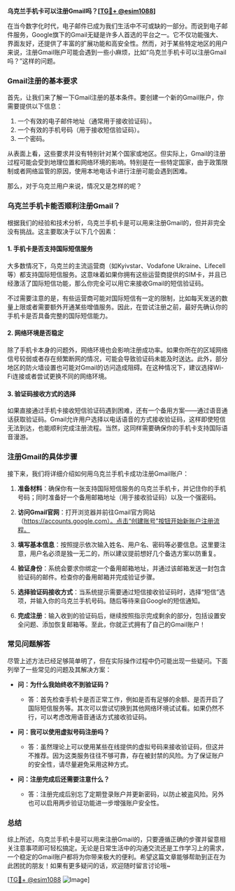 **乌克兰手机卡可以注册Gmail吗？[[TG💪+ @esim1088](https://t.me/s/esim1088)]**

在当今数字化时代，电子邮件已成为我们生活中不可或缺的一部分。而说到电子邮件服务，Google旗下的Gmail无疑是许多人首选的平台之一。它不仅功能强大、界面友好，还提供了丰富的扩展功能和高安全性。然而，对于某些特定地区的用户来说，注册Gmail账户可能会遇到一些小麻烦，比如“乌克兰手机卡可以注册Gmail吗？”这样的问题。

### **Gmail注册的基本要求**

首先，让我们来了解一下Gmail注册的基本条件。要创建一个新的Gmail账户，你需要提供以下信息：

1. 一个有效的电子邮件地址（通常用于接收验证码）。
2. 一个有效的手机号码（用于接收短信验证码）。
3. 一个密码。

从表面上看，这些要求并没有特别针对某个国家或地区。但实际上，Gmail的注册过程可能会受到地理位置和网络环境的影响。特别是在一些特定国家，由于政策限制或者网络监管的原因，使用本地电话卡进行注册可能会遇到困难。

那么，对于乌克兰用户来说，情况又是怎样的呢？

### **乌克兰手机卡能否顺利注册Gmail？**

根据我们的经验和技术分析，乌克兰手机卡是可以用来注册Gmail的，但并非完全没有挑战。这主要取决于以下几个因素：

#### **1. 手机卡是否支持国际短信服务**
大多数情况下，乌克兰的主流运营商（如Kyivstar、Vodafone Ukraine、Lifecell等）都支持国际短信服务。这意味着如果你拥有这些运营商提供的SIM卡，并且已经激活了国际短信功能，那么你完全可以用它来接收Gmail的短信验证码。

不过需要注意的是，有些运营商可能对国际短信有一定的限制，比如每天发送的数量上限或者需要额外开通某些增值服务。因此，在尝试注册之前，最好先确认你的手机卡是否具备完整的国际短信能力。

#### **2. 网络环境是否稳定**
除了手机卡本身的问题外，网络环境也会影响注册成功率。如果你所在的区域网络信号较弱或者存在频繁断网的情况，可能会导致验证码未能及时送达。此外，部分地区的防火墙设置也可能对Gmail的访问造成阻碍。在这种情况下，建议选择Wi-Fi连接或者尝试更换不同的网络环境。

#### **3. 验证码接收方式的选择**
如果直接通过手机卡接收短信验证码遇到困难，还有一个备用方案——通过语音通话获取验证码。Gmail允许用户选择以电话语音的方式接收验证码，这样即使短信无法到达，也能顺利完成注册流程。当然，这同样需要确保你的手机卡支持国际语音漫游。

### **注册Gmail的具体步骤**

接下来，我们将详细介绍如何用乌克兰手机卡成功注册Gmail账户：

1. **准备材料**：确保你有一张支持国际短信服务的乌克兰手机卡，并记住你的手机号码；同时准备好一个备用邮箱地址（用于接收验证码）以及一个强密码。
   
2. **访问Gmail官网**：打开浏览器并前往Gmail官方网站（https://accounts.google.com）。点击“创建账号”按钮开始新账户注册流程。

3. **填写基本信息**：按照提示依次输入姓名、用户名、密码等必要信息。这里要注意，用户名必须是独一无二的，所以建议提前想好几个备选方案以防重复。

4. **验证身份**：系统会要求你绑定一个备用邮箱地址，并通过该邮箱发送一封包含验证码的邮件。检查你的备用邮箱并完成验证步骤。

5. **选择验证码接收方式**：当系统提示需要通过短信接收验证码时，选择“短信”选项，并输入你的乌克兰手机号码。随后等待来自Google的短信通知。

6. **完成注册**：输入收到的验证码后，继续按照指示完成剩余的部分，包括设置安全问题、添加恢复邮箱等。至此，你就正式拥有了自己的Gmail账户！

### **常见问题解答**

尽管上述方法已经足够简单明了，但在实际操作过程中仍可能出现一些疑问。下面列举了一些常见的问题及其解决方案：

- **问：为什么我始终收不到验证码？**
  - 答：首先检查手机卡是否正常工作，例如是否有足够的余额、是否开启了国际短信服务等。其次可以尝试切换到其他网络环境试试看。如果仍然不行，可以考虑改用语音通话方式接收验证码。

- **问：我可以使用虚拟号码注册吗？**
  - 答：虽然理论上可以使用某些在线提供的虚拟号码来接收验证码，但这并不推荐。因为这类服务往往不够可靠，存在被封禁的风险。为了保证账户的安全性，请尽量避免采用这种方式。

- **问：注册完成后还需要注意什么？**
  - 答：注册完成后别忘了定期登录账户并更新密码，以防止被盗风险。另外也可以启用两步验证功能进一步增强账户安全性。

### **总结**

综上所述，乌克兰手机卡是可以用来注册Gmail的，只要遵循正确的步骤并留意相关注意事项即可轻松搞定。无论是日常生活中的沟通交流还是工作学习上的需求，一个稳定的Gmail账户都将为你带来极大的便利。希望这篇文章能够帮助到正在为此困扰的朋友！如果有更多疑问的话，欢迎随时留言讨论哦~

[[TG💪+ @esim1088](https://t.me/s/esim1088) ![Image](https://i.postimg.cc/4NQfJmqS/Snipaste-2025-05-13-00-14-12.png)]
